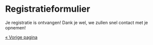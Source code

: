 # Registratieformulier

Je registratie is ontvangen! Dank je wel, we zullen snel contact met je opnemen!

[« Vorige pagina](index.html)
